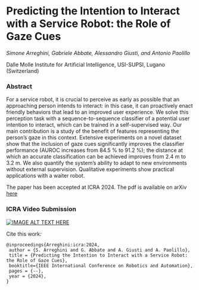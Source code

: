 # Predicting the Intention to Interact with a Service Robot: the Role of Gaze Cues

*Simone Arreghini, Gabriele Abbate, Alessandro Giusti, and Antonio Paolillo*

Dalle Molle Institute for Artificial Intelligence, USI-SUPSI, Lugano (Switzerland)

### Abstract

For a service robot, it is crucial to perceive as early as possible that an approaching person intends to interact: in this case, it can proactively enact friendly behaviors that lead to an improved user experience. We solve this perception task with a sequence-to-sequence classifier of a potential user intention to interact, which can be trained in a self-supervised way. Our main contribution is a study of the benefit of features representing the person’s gaze in this context. Extensive experiments on a novel dataset show that the inclusion of gaze cues significantly improves the classifier performance (AUROC increases from 84.5 % to 91.2 %); the distance at which an accurate classification can be achieved improves from 2.4 m to 3.2 m. We also quantify the system’s ability to adapt to new environments without external supervision. Qualitative experiments show practical applications with a waiter robot.

The paper has been accepted at ICRA 2024. The pdf is available on arXiv [here](https://arxiv.org/abs/2404.01986)

### ICRA Video Submission

[![IMAGE ALT TEXT HERE](https://img.youtube.com/vi/5V6efrEtfBI/0.jpg)](https://www.youtube.com/watch?v=5V6efrEtfBI&ab_channel=IDSIARoboticsLab)

Cite this work:
```
@inproceedings{Arreghini:icra:2024,
 author = {S. Arreghini and G. Abbate and A. Giusti and A. Paolillo},
 title = {Predicting the Intention to Interact with a Service Robot: the Role of Gaze Cues},
 booktitle={IEEE International Conference on Robotics and Automation}, 
 pages = {--},
 year = {2024},
}
```
